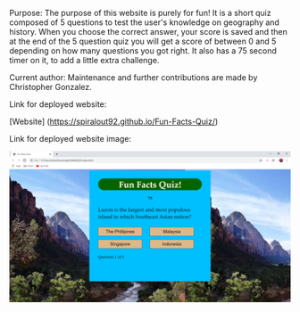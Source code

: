 Purpose: The purpose of this website is purely for fun! It is a short quiz composed of 5 questions to test the user's knowledge on geography and history. When you choose the correct answer, your score is saved and then at the end of the 5 question quiz you will get a score of between 0 and 5 depending on how many questions you got right. It also has a 75 second timer on it, to add a little extra challenge.

Current author: Maintenance and further contributions are made by Christopher Gonzalez.

Link for deployed website: 

[Website] (https://spiralout92.github.io/Fun-Facts-Quiz/)

Link for deployed website image: 

![Fun Facts Quiz](QuizScreenshot.png)

